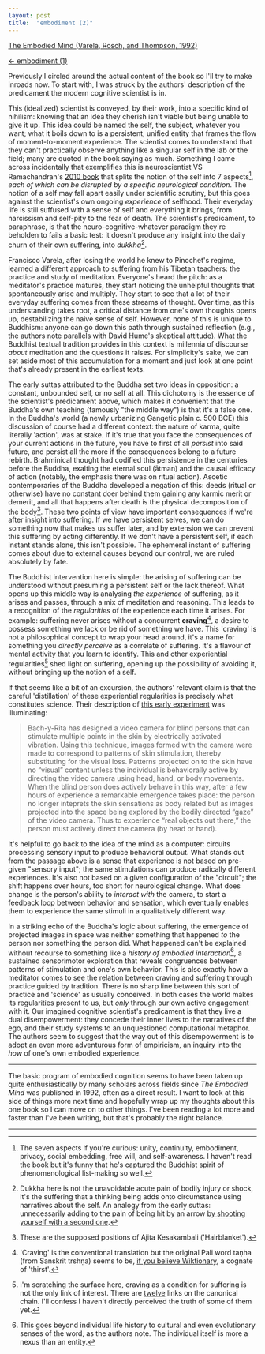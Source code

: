 ```yaml
---
layout: post
title:  "embodiment (2)"
---
```


[The Embodied Mind (Varela, Rosch, and Thompson, 1992)](https://mitpress.mit.edu/9780262720212/the-embodied-mind/)

[← embodiment (1)](https://voidfraction.github.io/2024/02/25/embodiment-i.html)

Previously I circled around the actual content of the book so I'll try to make inroads now. To start with, I was struck by the authors' description of the predicament the modern cognitive scientist is in.

This (idealized) scientist is conveyed, by their work, into a specific kind of nihilism: knowing that an idea they cherish isn't viable but being unable to give it up. This idea could be named the self, the subject, whatever you want; what it boils down to is a persistent, unified entity that frames the flow of moment-to-moment experience. The scientist comes to understand that they can't practically observe anything like a singular self in the lab or the field; many are quoted in the book saying as much. Something I came across incidentally that exemplifies this is neuroscientist VS Ramachandran's [2010 book](https://www.goodreads.com/book/show/8574712-the-tell-tale-brain) that splits the notion of the self into 7 aspects[^1], *each of which can be disrupted by a specific neurological condition*. The notion of a self may fall apart easily under scientific scrutiny, but this goes against the scientist's own ongoing *experience* of selfhood. Their everyday life is still suffused with a sense of self and everything it brings, from narcissism and self-pity to the fear of death. The scientist's predicament, to paraphrase, is that the neuro-cognitive-whatever paradigm they're beholden to fails a basic test: it doesn't produce any insight into the daily churn of their own suffering, into *dukkha*[^2].

Francisco Varela, after losing the world he knew to Pinochet's regime, learned a different approach to suffering from his Tibetan teachers: the practice and study of meditation. Everyone's heard the pitch: as a meditator's practice matures, they start noticing the unhelpful thoughts that spontaneously arise and multiply. They start to see that a lot of their everyday suffering comes from these streams of thought. Over time, as this understanding takes root, a critical distance from one's own thoughts opens up, destabilizing the naive sense of self. However, none of this is unique to Buddhism: anyone can go down this path through sustained reflection (e.g., the authors note parallels with David Hume's skeptical attitude). What the Buddhist textual tradition provides in this context is millennia of discourse *about* meditation and the questions it raises. For simplicity's sake, we can set aside most of this accumulation for a moment and just look at one point that's already present in the earliest texts.

The early suttas attributed to the Buddha set two ideas in opposition: a constant, unbounded self, or no self at all. This dichotomy is the essence of the scientist's predicament above, which makes it convenient that the Buddha's own teaching (famously "the middle way") is that it's a false one. In the Buddha's world (a newly urbanizing Gangetic plain c. 500 BCE) this discussion of course had a different context: the nature of karma, quite literally 'action', was at stake. If it's true that you face the consequences of your current actions in the future, you have to first of all *persist* into said future, and persist all the more if the consequences belong to a future rebirth. Brahminical thought had codified this persistence in the centuries before the Buddha, exalting the eternal soul (ātman) and the causal efficacy of action (notably, the emphasis there was on ritual action). Ascetic contemporaries of the Buddha developed a negation of this: deeds (ritual or otherwise) have no constant doer behind them gaining any karmic merit or demerit, and all that happens after death is the physical decomposition of the body[^3]. These two points of view have important consequences if we're after insight into suffering. If we have persistent selves, we can do something now that makes us suffer later, and by extension we can prevent this suffering by acting differently. If we don't have a persistent self, if each instant stands alone, this isn't possible. The ephemeral instant of suffering comes about due to external causes beyond our control, we are ruled absolutely by fate.

The Buddhist intervention here is simple: the arising of suffering can be understood without presuming a persistent self or the lack thereof. What opens up this middle way is analysing *the experience* of suffering, as it arises and passes, through a mix of meditation and reasoning. This leads to a recognition of the *regularities* of the experience each time it arises. For example: suffering never arises without a concurrent **craving**[^4], a desire to possess something we lack or be rid of something we have. This 'craving' is not a philosophical concept to wrap your head around, it's a name for something you *directly perceive* as a correlate of suffering. It's a flavour of mental activity that you learn to identify. This and other experiential regularities[^5] shed light on suffering, opening up the possibility of avoiding it, without bringing up the notion of a self.

If that seems like a bit of an excursion, the authors' relevant claim is that the careful 'distillation' of these experiential regularities is precisely what constitutes science. Their description of [this early experiment](https://www.nature.com/articles/221963a0) was illuminating:

> Bach-y-Rita has designed a video camera for blind persons that can stimulate multiple points in the skin by electrically activated vibration. Using this technique, images formed with the camera were made to correspond to patterns of skin stimulation, thereby substituting for the visual loss. Patterns projected on to the skin have no “visual” content unless the individual is behaviorally active by directing the video camera using head, hand, or body movements. When the blind person does actively behave in this way, after a few hours of experience a remarkable emergence takes place: the person no longer inteprets the skin sensations as body related but as images projected into the space being explored by the bodily directed “gaze” of the video camera. Thus to experience “real objects out there,” the person must actively direct the camera (by head or hand).

It's helpful to go back to the idea of the mind as a computer: circuits processing sensory input to produce behavioral output. What stands out from the passage above is a sense that experience is not based on pre-given "sensory input"; the same stimulations can produce radically different experiences. It's also not based on a given configuration of the "circuit"; the shift happens over hours, too short for neurological change. What does change is the person's ability to *interact with* the camera, to start a feedback loop between behavior and sensation, which eventually enables them to experience the same stimuli in a qualitatively different way.

In a striking echo of the Buddha's logic about suffering, the emergence of projected images in space was neither something that happened *to* the person nor something the person did. What happened can't be explained without recourse to something like a *history of embodied interaction*[^6], a sustained sensorimotor exploration that reveals congruences between patterns of stimulation and one's own behavior. This is also exactly how a meditator comes to see the relation between craving and suffering through practice guided by tradition. There is no sharp line between this sort of practice and 'science' as usually conceived. In both cases the world makes its regularities present to us, but *only* through our own active engagement with it. Our imagined cognitive scientist's predicament is that they live a dual disempowerment: they concede their inner lives to the narratives of the ego, and their study systems to an unquestioned computational metaphor. The authors seem to suggest that the way out of this disempowerment is to adopt an even more adventurous form of empiricism, an inquiry into the *how* of one's own embodied experience.

---

The basic program of embodied cognition seems to have been taken up quite enthusiastically by many scholars across fields since *The Embodied Mind* was published in 1992, often as a direct result. I want to look at this side of things more next time and hopefully wrap up my thoughts about this one book so I can move on to other things. I've been reading a lot more and faster than I've been writing, but that's probably the right balance.

---

[^1]: The seven aspects if you're curious: unity, continuity, embodiment, privacy, social embedding, free will, and self-awareness. I haven't read the book but it's funny that he's captured the Buddhist spirit of phenomenological list-making so well.

[^2]: Dukkha here is not the unavoidable acute pain of bodily injury or shock, it's the suffering that a thinking being adds onto circumstance using narratives about the self. An analogy from the early suttas: unnecessarily adding to the pain of being hit by an arrow [by shooting yourself with a second one](https://www.buddha-vacana.org/sutta/samyutta/salayatana/sn36-006.html).

[^3]: These are the supposed positions of Ajita Kesakambali ('Hairblanket').

[^4]: 'Craving' is the conventional translation but the original Pali word taṇha (from Sanskrit trshṇa) seems to be, [if you believe Wiktionary](https://en.wiktionary.org/wiki/Reconstruction:Proto-Indo-European/ters-), a cognate of 'thirst'.

[^5]: I'm scratching the surface here, craving as a condition for suffering is not the only link of interest. There are [twelve](https://en.wikipedia.org/wiki/Prat%C4%ABtyasamutp%C4%81da#The_twelve_nidanas) links on the canonical chain. I'll confess I haven't directly perceived the truth of some of them yet.

[^6]: This goes beyond individual life history to cultural and even evolutionary senses of the word, as the authors note. The individual itself is more a nexus than an entity.
